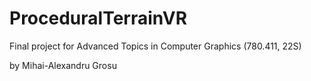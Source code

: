 # ProceduralTerrainVR

Final project for Advanced Topics in Computer Graphics (780.411, 22S)

by Mihai-Alexandru Grosu
